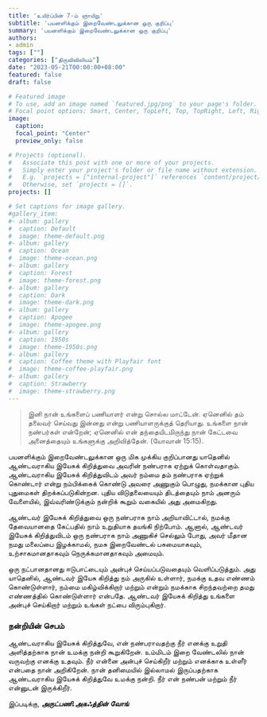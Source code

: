 ```yaml
---
title: 'உயிர்ப்பின் 7-ம் ஞாயிறு'
subtitle: 'பயனளிக்கும் இறைவேண்டலுக்கான ஒரு குறிப்பு'
summary: 'பயனளிக்கும் இறைவேண்டலுக்கான ஒரு குறிப்பு'
authors:
- admin
tags: [""]
categories: ["திருவிவிலியம்"]
date: "2023-05-21T00:00:00+08:00"
featured: false
draft: false

# Featured image
# To use, add an image named `featured.jpg/png` to your page's folder.
# Focal point options: Smart, Center, TopLeft, Top, TopRight, Left, Right, BottomLeft, Bottom, BottomRight
image:
  caption:
  focal_point: "Center"
  preview_only: false

# Projects (optional).
#   Associate this post with one or more of your projects.
#   Simply enter your project's folder or file name without extension.
#   E.g. `projects = ["internal-project"]` references `content/project/deep-learning/index.md`.
#   Otherwise, set `projects = []`.
projects: []

# Set captions for image gallery.
#gallery_item:
#- album: gallery
#  caption: Default
#  image: theme-default.png
#- album: gallery
#  caption: Ocean
#  image: theme-ocean.png
#- album: gallery
#  caption: Forest
#  image: theme-forest.png
#- album: gallery
#  caption: Dark
#  image: theme-dark.png
#- album: gallery
#  caption: Apogee
#  image: theme-apogee.png
#- album: gallery
#  caption: 1950s
#  image: theme-1950s.png
#- album: gallery
#  caption: Coffee theme with Playfair font
#  image: theme-coffee-playfair.png
#- album: gallery
#  caption: Strawberry
#  image: theme-strawberry.png
---
```

> இனி நான் உங்களைப் பணியாளர் என்று சொல்ல மாட்டேன். ஏனெனில் தம் தலைவர் செய்வது இன்னது என்று பணியாளருக்குத் தெரியாது. உங்களை நான் நண்பர்கள் என்றேன்; ஏனெனில் என் தந்தையிடமிருந்து நான் கேட்டவை அனைத்தையும் உங்களுக்கு அறிவித்தேன். (யோவான் 15:15).

பயனளிக்கும் இறைவேண்டலுக்கான ஒரு மிக முக்கிய குறிப்பானது யாதெனில் ஆண்டவராகிய இயேசுக் கிறித்துவை அவரின் நண்பராக ஏற்றுக் கொள்வதாகும். ஆண்டவராகிய இயேசுக் கிறித்துவிடம் அவர் நம்மை தம் நண்பராக ஏற்றுக் கொண்டார் என்று நம்பிக்கைக் கொண்டு அவரை அணுகும் பொழுது, நமக்கான புதிய புதுமைகள் திறக்கப்படுகின்றன. புதிய விடுதலையையும் திடத்தையும் நாம் அனரும் வேளையில், இவ்வரிண்டுக்கும் நன்றிக் கூறும் வகையில் அது அமைகிறது. 

ஆண்டவர் இயேசுக் கிறித்துவை ஒரு நண்பராக நாம் அறியாவிட்டால், நமக்கு தேவையானதை கேட்பதில் நாம் உறுதியாக தயங்கி நிற்போம். ஆனால், ஆண்டவர் இயேசுக் கிறித்துவிடம் ஒரு நண்பராக நாம் அணுகிச் செல்லும் போது,  அவர் மீதான நமது மலைப்பை இழக்காமல், நமசு இறைவேண்டல் பசுமையாகவும், உற்சாகமானதாகவும் நெருக்கமானதாகவும் அமையும். 

ஒரு நட்பானதானது ஈடுபாட்டையும் அன்புச் செய்யப்படுவதையும் வெளிப்படுத்தும். அது யாதெனில், ஆண்டவர் இயேசு கிறித்து நம் அருகில் உள்ளார், நமக்கு உதவ எண்ணம் கொண்டுள்ளார், நம்மை மகிழ்விக்கிறார் மற்றும் என்றும் நமக்காக சிறந்தவற்றை தமது எண்ணத்தில் கொண்டுள்ளார் என்பதே. ஆண்டவர் இயேசுக் கிறித்து உங்களை அன்புச் செய்கிறார் மற்றும் உங்கள் நட்பை விரும்புகிறார். 

### நன்றியின் செபம்
ஆண்டவராகிய இயேசுக் கிறித்துவே,
என் நண்பராவதற்கு நீர் எனக்கு உறுதி அளித்தற்காக நான் உமக்கு நன்றி கூறுகிறேன். உம்மிடம் இறை வேண்டலில் நான் வருவற்கு எனக்கு உதவும். 
நீர் என்னை அன்புச் செய்கிறீர் மற்றும் எனக்காக உள்ளீர் என்பதை நான் அறிகிறேன். 
நான் தனிமையில் இல்லாமல் இருப்பதற்காக ஆண்டவராகிய இயேசுக் கிறித்துவே உமக்கு நன்றி.
நீர் என் நண்பன் மற்றும் நீர் என்னுடன் இருக்கிறீர். 


இப்படிக்கு,
___அருட்பணி.அகஃத்தின் வோங்___
